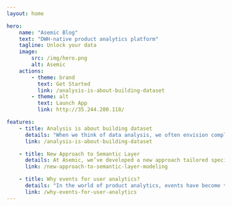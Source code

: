 ```yaml
---
layout: home

hero:
    name: "Asemic Blog"
    text: "DWH-native product analytics platform"
    tagline: Unlock your data
    image:
        src: /img/hero.png
        alt: Asemic
    actions:
        - theme: brand
          text: Get Started
          link: /analysis-is-about-building-dataset
        - theme: alt
          text: Launch App
          link: http://35.244.200.118/

features:
    - title: Analysis is about building dataset
      details: "When we think of data analysis, we often envision complex dashboards, charts, and reports that reveal insights and drive decision-making. But there's a crucial, often-overlooked component that underpins all of these outputs: the data model."
      link: /analysis-is-about-building-dataset

    - title: New Approach to Semantic Layer
      details: At Asemic, we’ve developed a new approach tailored specifically for Product Analytics. Our solution prioritizes business-level design while letting the application take care of the physical modeling, allowing users to seamlessly work with behavioral data.
      link: /new-approach-to-semantic-layer-modeling

    - title: Why events for user analytics?
      details: "In the world of product analytics, events have become the de facto standard for tracking user behavior. Every click, every page view, every transaction gets logged as a discrete event. Let's explore why events might not be the ideal foundation for user analytics and how we can bridge this conceptual gap."
      link: /why-events-for-user-analytics
---
```

